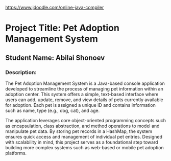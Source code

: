 https://www.jdoodle.com/online-java-compiler

# Project Title: Pet Adoption Management System
## Student Name: Abilai Shonoev

### Description:
The Pet Adoption Management System is a Java-based console application developed to streamline the process of managing pet information within an adoption center. This system offers a simple, text-based interface where users can add, update, remove, and view details of pets currently available for adoption. Each pet is assigned a unique ID and contains information such as name, type (e.g., dog, cat), and age.

The application leverages core object-oriented programming concepts such as encapsulation, class abstraction, and method operations to model and manipulate pet data. By storing pet records in a HashMap, the system ensures quick access and management of individual pet entries. Designed with scalability in mind, this project serves as a foundational step toward building more complex systems such as web-based or mobile pet adoption platforms.
